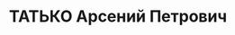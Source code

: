 ---
title: ТАТЬКО Арсений Петрович
description: народився 1886 у м. Катеринослав Катеринославської губ. Українець, з
  робітників, освіта середня, у 1903—1937 рр. член ВКП(б). Проживав у Харкові. Заступник
  директора ХВБЗ ім. Молотова. Заарештований _08.07.1937_ р. як член к.-р. троцькістської
  організації (статті 547, 54-10 ч. 1, 5411 КК УРСР) і військовою колегією Верховного
  Суду СРСР _31.10.1937_ р. (статті 547, 548, 5411 КК УРСР) засуджений до розстрілу
  з конфіскацією особистого майна. Розстріляний _01.11.1937_ р. у Києві. Реабілітований
  _13.06.1956_ р.
---